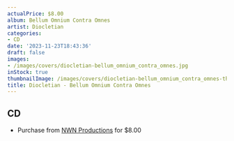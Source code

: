 ```yaml
---
actualPrice: $8.00
album: Bellum Omnium Contra Omnes
artist: Diocletian
categories:
- CD
date: '2023-11-23T18:43:36'
draft: false
images:
- /images/covers/diocletian-bellum_omnium_contra_omnes.jpg
inStock: true
thumbnailImage: /images/covers/diocletian-bellum_omnium_contra_omnes-thumb.jpg
title: Diocletian - Bellum Omnium Contra Omnes
---
```


## CD
* Purchase from [NWN Productions](http://shop.nwnprod.com/index.php?route=product/product&path=93&product_id=41600&sort=pd.name&order=ASC) for $8.00
